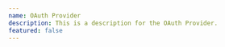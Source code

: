 ```yaml
---
name: OAuth Provider
description: This is a description for the OAuth Provider.
featured: false
---
```

